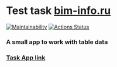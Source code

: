 # Test task [bim-info.ru](https://bim-info.ru/)

[![Maintainability](https://api.codeclimate.com/v1/badges/28cc78de6eab332f12ec/maintainability)](https://codeclimate.com/github/it-amalker/test-task-bim-info-ru/maintainability)
[![Actions Status](https://github.com/it-amalker/test-task-bim-info-ru/workflows/test-task-bim-info-ru/badge.svg)](https://github.com/it-amalker/test-task-bim-info-ru/actions)

### A small app to work with table data

### [Task App link](https://test-task-bim-info-ru.amalker.now.sh/)
